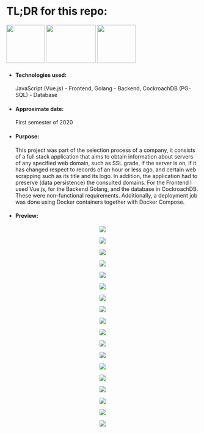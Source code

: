 <h1>TL;DR for this repo:</h1>
<div class="flex-container">
  <img src="https://i.imgur.com/oUH9hNy.png" height="100" width="100">
  <img src="https://cdn.freebiesupply.com/logos/thumbs/2x/gopher-logo.png" height="100" width="130">
  <img src="https://secure.meetupstatic.com/photos/event/3/8/1/d/600_488594365.jpeg" height="100" width="100">
</div>
<ul>
  <li><h4>Technologies used:</h4>JavaScript (Vue.js) - Frontend, Golang - Backend, CockroachDB (PG-SQL) - Database</li>
  <li><h4>Approximate date:</h4>First semester of 2020</li>
  <li><h4>Purpose:</h4> This project was part of the selection process of a company, it consists of a full stack application that aims to obtain information about servers of any specified web domain, such as SSL grade, if the server is on, if it has changed respect to records of an hour or less ago, and certain web scrapping such as its title and its logo. In addition, the application had to preserve (data persistence) the consulted domains. For the Frontend I used Vue.js, for the Backend Golang, and the database in CockroachDB. These were non-functional requirements. Additionally, a deployment job was done using Docker containers together with Docker Compose.</li>
  <li><h4>Preview:</h4></li>
</ul>
<p align="center">
    <img src="https://i.ibb.co/9pRv0Bc/Captura-de-pantalla-de-2020-06-25-11-43-31.png">
</p>
<p align="center">
    <img src="https://i.ibb.co/PYd65qv/Captura-de-pantalla-de-2020-08-19-10-52-56.png">
</p>
<p align="center">
    <img src="https://i.ibb.co/JCVDdD4/Captura-de-pantalla-de-2020-08-19-10-58-01.png">
</p>
<p align="center">
    <img src="https://i.ibb.co/y6P4szR/Captura-de-pantalla-de-2020-08-19-11-02-20.png">
</p>
<p align="center">
    <img src="https://i.ibb.co/hXf7DXT/Captura-de-pantalla-de-2020-08-19-11-06-48.png">
</p>
<p align="center">
    <img src="https://i.ibb.co/S5yLZGS/Captura-de-pantalla-de-2020-08-19-11-08-45.png">
</p>
<p align="center">
    <img src="https://i.ibb.co/q74BcPJ/Captura-de-pantalla-de-2020-08-19-11-11-49.png">
</p>
<p align="center">
    <img src="https://i.imgur.com/AprLRyi.png">
</p>
<p align="center">
    <img src="https://i.ibb.co/Cm02wQy/Captura-de-pantalla-de-2020-08-19-11-14-16.png">
</p>
<p align="center">
    <img src="https://i.ibb.co/4SX5S7y/Captura-de-pantalla-de-2020-08-19-11-32-27.png">
</p>
<p align="center">
    <img src="https://i.ibb.co/JsdkQ31/Captura-de-pantalla-de-2020-08-19-11-34-59.png">
</p>
<p align="center">
    <img src="https://i.ibb.co/93HgWJ1/Captura-de-pantalla-de-2020-08-19-11-41-07.png">
</p>
<p align="center">
    <img src="https://i.ibb.co/MpVNK6B/Captura-de-pantalla-de-2020-08-19-11-43-18.png">
</p>
<p align="center">
    <img src="https://i.ibb.co/FXWmVhn/Captura-de-pantalla-de-2020-08-19-11-45-13.png">
</p>
<p align="center">
    <img src="https://i.ibb.co/Wn3M82H/Captura-de-pantalla-de-2020-08-19-11-46-41.png">
</p>
<p align="center">
    <img src="https://i.ibb.co/rmh51zw/Captura-de-pantalla-de-2020-08-19-11-54-56.png">
</p>
<p align="center">
    <img src="https://i.ibb.co/mG2Pr4R/Captura-de-pantalla-de-2020-08-19-11-50-07.png">
</p>
<p align="center">
    <img src="https://i.ibb.co/C7XCxzk/Captura-de-pantalla-de-2020-08-19-11-52-22.png">
</p>
